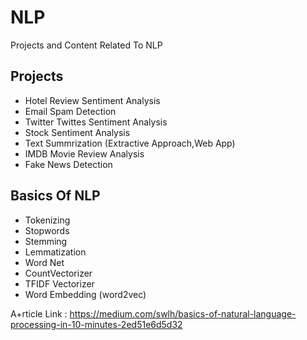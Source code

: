 # NLP
Projects and Content Related To NLP

## Projects
* Hotel Review Sentiment Analysis
* Email Spam Detection
* Twitter Twittes Sentiment Analysis
* Stock Sentiment Analysis
* Text Summrization (Extractive Approach,Web App) 
* IMDB Movie Review Analysis
* Fake News Detection


## Basics Of NLP
* Tokenizing
* Stopwords
* Stemming
* Lemmatization
* Word Net
* CountVectorizer
* TFIDF Vectorizer
* Word Embedding (word2vec)

A+rticle Link : https://medium.com/swlh/basics-of-natural-language-processing-in-10-minutes-2ed51e6d5d32

